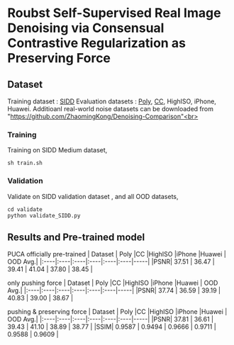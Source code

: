 # Roubst Self-Supervised Real Image Denoising via Consensual Contrastive Regularization as Preserving Force


## Dataset

Training dataset : [SIDD](https://abdokamel.github.io/sidd/#sidd-medium)
Evaluation datasets : [Poly](https://github.com/csjunxu/PolyU-Real-World-Noisy-Images-Dataset), [CC](https://github.com/csjunxu/MCWNNM-ICCV2017), HighISO, iPhone, Huawei.
Additioanl real-world noise datasets can be downloaded from "https://github.com/ZhaomingKong/Denoising-Comparison"<br><br>

### Training 
Training on SIDD Medium dataset,
```
sh train.sh
```

### Validation
Validate on SIDD validation dataset , and all OOD datasets,
```
cd validate
python validate_SIDD.py
```




## Results and Pre-trained model
PUCA officially pre-trained
| Dataset | Poly |CC |HighISO |iPhone |Huawei | OOD Avg.|
|:----|:----|:----|:----|:----|:----|-----|
|PSNR| 37.51  | 36.47 | 39.41   | 41.04   | 37.80   | 38.45   |

only pushing force
| Dataset | Poly |CC |HighISO |iPhone |Huawei | OOD Avg.|
|:----|:----|:----|:----|:----|:----|-----|
|PSNR| 37.74  | 36.59 | 39.19   | 40.83   | 39.00   | 38.67   |

pushing  & preserving force
| Dataset | Poly |CC |HighISO |iPhone |Huawei | OOD Avg.|
|:----|:----|:----|:----|:----|:----|-----|
|PSNR| 37.81  | 36.61 | 39.43   | 41.10   | 38.89   | 38.77   |
|SSIM| 0.9587 | 0.9494 | 0.9666  | 0.9711  | 0.9588  | 0.9609  |
